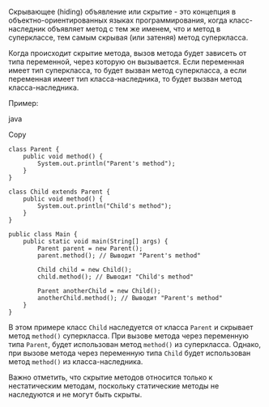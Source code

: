 Скрывающее (hiding) объявление или скрытие - это концепция в объектно-ориентированных языках программирования, когда класс-наследник объявляет метод с тем же именем, что и метод в суперклассе, тем самым скрывая (или затеняя) метод суперкласса.

Когда происходит скрытие метода, вызов метода будет зависеть от типа переменной, через которую он вызывается. Если переменная имеет тип суперкласса, то будет вызван метод суперкласса, а если переменная имеет тип класса-наследника, то будет вызван метод класса-наследника.

Пример:

java

Copy

```
class Parent {
    public void method() {
        System.out.println("Parent's method");
    }
}

class Child extends Parent {
    public void method() {
        System.out.println("Child's method");
    }
}

public class Main {
    public static void main(String[] args) {
        Parent parent = new Parent();
        parent.method(); // Выводит "Parent's method"

        Child child = new Child();
        child.method(); // Выводит "Child's method"

        Parent anotherChild = new Child();
        anotherChild.method(); // Выводит "Parent's method"
    }
}
```

В этом примере класс `Child` наследуется от класса `Parent` и скрывает метод `method()` суперкласса. При вызове метода через переменную типа `Parent`, будет использован метод `method()` из суперкласса. Однако, при вызове метода через переменную типа `Child` будет использован метод `method()` из класса-наследника.

Важно отметить, что скрытие методов относится только к нестатическим методам, поскольку статические методы не наследуются и не могут быть скрыты.